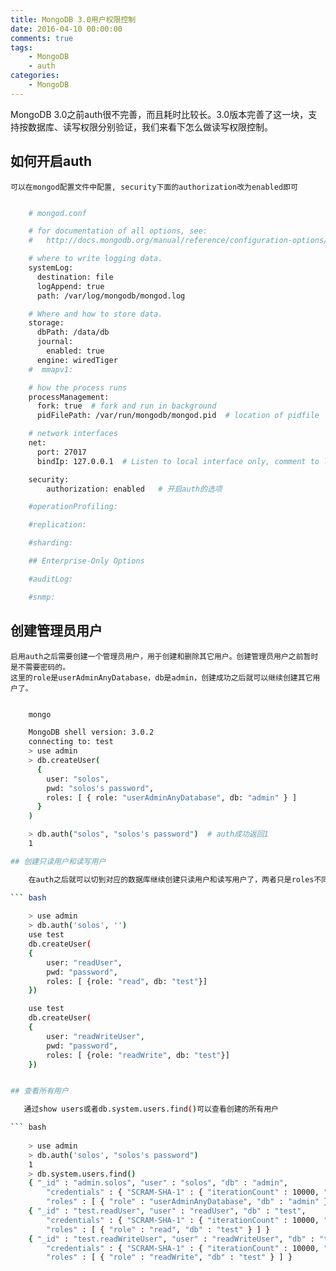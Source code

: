 ```yaml
---
title: MongoDB 3.0用户权限控制
date: 2016-04-10 00:00:00
comments: true
tags:
    - MongoDB
    - auth
categories:
    - MongoDB
---
```



MongoDB 3.0之前auth很不完善，而且耗时比较长。3.0版本完善了这一块，支持按数据库、读写权限分别验证，我们来看下怎么做读写权限控制。

## 如何开启auth

    可以在mongod配置文件中配置, security下面的authorization改为enabled即可

``` bash

    # mongod.conf

    # for documentation of all options, see:
    #   http://docs.mongodb.org/manual/reference/configuration-options/

    # where to write logging data.
    systemLog:
      destination: file
      logAppend: true
      path: /var/log/mongodb/mongod.log

    # Where and how to store data.
    storage:
      dbPath: /data/db
      journal:
        enabled: true
      engine: wiredTiger
    #  mmapv1:

    # how the process runs
    processManagement:
      fork: true  # fork and run in background
      pidFilePath: /var/run/mongodb/mongod.pid  # location of pidfile

    # network interfaces
    net:
      port: 27017
      bindIp: 127.0.0.1  # Listen to local interface only, comment to listen on all interfaces.

    security:
        authorization: enabled   # 开启auth的选项

    #operationProfiling:

    #replication:

    #sharding:

    ## Enterprise-Only Options

    #auditLog:

    #snmp:

```

## 创建管理员用户

    启用auth之后需要创建一个管理员用户，用于创建和删除其它用户。创建管理员用户之前暂时是不需要密码的。
    这里的role是userAdminAnyDatabase，db是admin，创建成功之后就可以继续创建其它用户了。

``` bash

    mongo

    MongoDB shell version: 3.0.2
    connecting to: test
    > use admin
    > db.createUser(
      {
        user: "solos",
        pwd: "solos's password",
        roles: [ { role: "userAdminAnyDatabase", db: "admin" } ]
      }
    )

    > db.auth("solos", "solos's password")  # auth成功返回1
    1

## 创建只读用户和读写用户

    在auth之后就可以切到对应的数据库继续创建只读用户和读写用户了，两者只是roles不同，只读的是read, 可读可写的是readWrite。

``` bash
        
    > use admin
    > db.auth('solos', '')
    use test
    db.createUser(
    {
        user: "readUser",
        pwd: "password",
        roles: [ {role: "read", db: "test"}]
    })

    use test
    db.createUser(
    {
        user: "readWriteUser",
        pwd: "password",
        roles: [ {role: "readWrite", db: "test"}]
    })


## 查看所有用户

   通过show users或者db.system.users.find()可以查看创建的所有用户

``` bash
        
    > use admin
    > db.auth('solos', "solos's password")
    1
    > db.system.users.find()
    { "_id" : "admin.solos", "user" : "solos", "db" : "admin",
        "credentials" : { "SCRAM-SHA-1" : { "iterationCount" : 10000, "salt" : "xxx", "storedKey" : "xxx", "serverKey" : "xxx" } },
        "roles" : [ { "role" : "userAdminAnyDatabase", "db" : "admin" } ] }
    { "_id" : "test.readUser", "user" : "readUser", "db" : "test",
        "credentials" : { "SCRAM-SHA-1" : { "iterationCount" : 10000, "salt" : "xxx", "storedKey" : "xxx", "serverKey" : "xxx" } },
        "roles" : [ { "role" : "read", "db" : "test" } ] }
    { "_id" : "test.readWriteUser", "user" : "readWriteUser", "db" : "test",
        "credentials" : { "SCRAM-SHA-1" : { "iterationCount" : 10000, "salt" : "xxx", "storedKey" : "xxx", "serverKey" : "xxx" } },
        "roles" : [ { "role" : "readWrite", "db" : "test" } ] }

```
